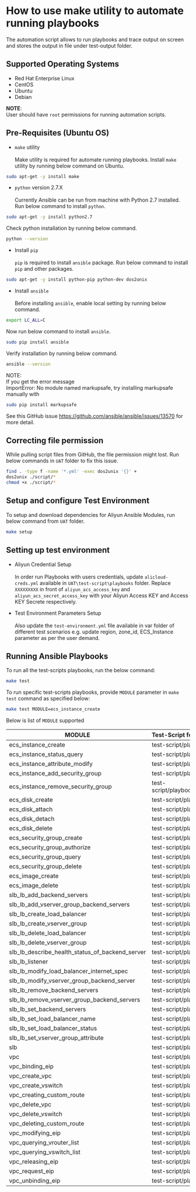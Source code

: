 # How to use make utility to automate running playbooks 
The automation script allows to run playbooks and trace output on screen and stores the output in file under test-output folder.

## Supported Operating Systems
- Red Hat Enterprise Linux 
- CentOS 
- Ubuntu
- Debian

**NOTE**:<br/>
User should have `root` permissions for running automation scripts.


## Pre-Requisites (Ubuntu OS)

* `make` utility <br/><br/>
 Make utility is required for automate running playbooks. Install `make` utility by running below command on Ubuntu.
```sh
sudo apt-get -y install make 
```
* `python` version 2.7.X<br/><br/>
 Currently Ansible can be run from machine with Python 2.7 installed. Run below command to install `python`.
```sh
sudo apt-get -y install python2.7
```
Check python installation by running below command.
```sh
python --version
```
* Install `pip`<br/><br/>
 `pip` is required to install `ansible` package. Run below command to install `pip` and other packages.
```sh
sudo apt-get -y install python-pip python-dev dos2unix
```
* Install `ansible`<br/><br/>
Before installing `ansible`, enable local setting by running below command.
```sh
export LC_ALL=C
```
Now run below command to install `ansible`.
```sh
sudo pip install ansible
```
Verify installation by running below command.
```sh
ansible --version
```
NOTE:<br/>
If you get the error message <br/>
ImportError: No module named markupsafe, try installing markupsafe manually with 
```sh
sudo pip install markupsafe
```
See this GitHub issue https://github.com/ansible/ansible/issues/13570 for more detail.

## Correcting file permission
While pulling script files from GitHub, the file permission might lost. Run below commands in `UAT` folder to fix this issue.
```sh
find . -type f -name '*.yml' -exec dos2unix '{}' +
dos2unix ./script/*
chmod +x ./script/*
```

## Setup and configure Test Environment 
To setup and download dependencies for Aliyun Ansible Modules, run below command from `UAT` folder.
```sh
make setup
```

## Setting up test environment
* Aliyun Credential Setup<br/><br/>
In order run Playbooks with users credentials, update `alicloud-creds.yml`  available in `UAT\test-script\playbooks` folder. 
Replace `XXXXXXXXX` in front of `aliyun_acs_access_key` and `aliyun_acs_secret_access_key` with your Aliyun Access KEY and Access KEY Secrete respectively.

* Test Environment Parameters Setup<br/><br/>
Also update the `test-environment.yml` file available in var folder of different test scenarios e.g. update region, zone_id, ECS_Instance parameter as per the user demand.

## Running Ansible Playbooks 
To run all the test-scripts playbooks, run the below command:
```sh
make test
```
To run specific test-scripts playbooks, provide `MODULE` parameter in `make test` command as specified below:
```sh
make test MODULE=ecs_instance_create
```

Below is list of `MODULE` supported

| MODULE                                            | Test-Script folder                                                             |
| --------------------------------------------------|:-------------------------------------------------------------------------------|
| ecs_instance_create                               |   test-script/playbooks/ecs/instance/ecs_create_instance                       |
| ecs_instance_status_query                         |   test-script/playbooks/ecs/instance/ecs_querying_instance_status              |
| ecs_instance_attribute_modify                     |   test-script/playbooks/ecs/instance/ecs_modify_instance_attributes            |
| ecs_instance_add_security_group                   |   test-script/playbooks/ecs/instance/ecs_add_ecs_instance_to_sec_group         |
| ecs_instance_remove_security_group                |   test-script/playbooks/ecs/instance/ecs_remove_ecs_instance_from_sec_group    |
| ecs_disk_create                                   |   test-script/playbooks/ecs/disks/ecs_create_disk                              |
| ecs_disk_attach                                   |   test-script/playbooks/ecs/disks/ecs_attach_disk                              |
| ecs_disk_detach                                   |   test-script/playbooks/ecs/disks/ecs_detach_disk                              |
| ecs_disk_delete                                   |   test-script/playbooks/ecs/disks/ecs_delete_disk                              |
| ecs_security_group_create                         |   test-script/playbooks/ecs/groups/securitygroup_create_sec_group              |
| ecs_security_group_authorize                      |   test-script/playbooks/ecs/groups/securitygroup_authorize_sec_group           |
| ecs_security_group_query                          |   test-script/playbooks/ecs/groups/securitygroup_query_sec_group_list          |
| ecs_security_group_delete                         |   test-script/playbooks/ecs/groups/securitygroup_delete_sec_group              |
| ecs_image_create                                  |   test-script/playbooks/ecs/images/ecs_create_custom_image                     |
| ecs_image_delete                                  |   test-script/playbooks/ecs/images/ecs_delete_custom_image                     |
| slb_lb_add_backend_servers                        |   test-script/playbooks/slb/add_backend_servers                                |
| slb_lb_add_vserver_group_backend_servers          |   test-script/playbooks/slb/vserver_group_backend_servers                      |
| slb_lb_create_load_balancer                       |   test-script/playbooks/slb/create_load_balancer                               |
| slb_lb_create_vserver_group                       |   test-script/playbooks/slb/create_vserver_group                               |
| slb_lb_delete_load_balancer                       |   test-script/playbooks/slb/delete_load_balancer                               |
| slb_lb_delete_vserver_group                       |   test-script/playbooks/slb/delete_vserver_group                               |
| slb_lb_describe_health_status_of_backend_server   |   test-script/playbooks/slb/describe_health_status_of_backend_server           |
| slb_lb_listener                                   |   test-script/playbooks/slb/listener                                           |
| slb_lb_modify_load_balancer_internet_spec         |   test-script/playbooks/slb/modify_load_balancer_internet_spec                 |
| slb_lb_modify_vserver_group_backend_server        |   test-script/playbooks/slb/modify_vserver_group_backend_server                |
| slb_lb_remove_backend_servers                     |   test-script/playbooks/slb/remove_backend_servers                             |
| slb_lb_remove_vserver_group_backend_servers       |   test-script/playbooks/slb/remove_vserver_group_backend_servers               |
| slb_lb_set_backend_servers                        |   test-script/playbooks/slb/backend_servers                                    |
| slb_lb_set_load_balancer_name                     |   test-script/playbooks/slb/load_balancer_name                                 |
| slb_lb_set_load_balancer_status                   |   test-script/playbooks/slb/set_load_balancer_status                           |
| slb_lb_set_vserver_group_attribute                |   test-script/playbooks/slb/set_vserver_group_attribute                        |
| slb                                               |   test-script/playbooks/slb                                                    |
| vpc                                               |   test-script/playbooks/vpc                                                    |
| vpc_binding_eip                                   |   test-script/playbooks/vpc/binding_eip                                        |
| vpc_create_vpc                                    |   test-script/playbooks/vpc/create_vpc                                         |
| vpc_create_vswitch                                |   test-script/playbooks/vpc/create_vswitch                                     |
| vpc_creating_custom_route                         |   test-script/playbooks/vpc/creating_custom_route                              |
| vpc_delete_vpc                                    |   test-script/playbooks/vpc/delete_vpc                                         |
| vpc_delete_vswitch                                |   test-script/playbooks/vpc/delete_vswitch                                     |
| vpc_deleting_custom_route                         |   test-script/playbooks/vpc/deleting_custom_route                              |
| vpc_modifying_eip                                 |   test-script/playbooks/vpc/modifying_eip                                      |
| vpc_querying_vrouter_list                         |   test-script/playbooks/vpc/querying_vrouter_list                              |
| vpc_querying_vswitch_list                         |   test-script/playbooks/vpc/querying_vswitch_list                              |
| vpc_releasing_eip                                 |   test-script/playbooks/vpc/releasing_eip                                      |
| vpc_request_eip                                   |   test-script/playbooks/vpc/request_eip                                        |
| vpc_unbinding_eip                                 |   test-script/playbooks/vpc/unbinding_eip                                      |